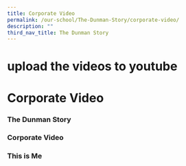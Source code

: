 ```yaml
---
title: Corporate Video
permalink: /our-school/The-Dunman-Story/corporate-video/
description: ""
third_nav_title: The Dunman Story
---
```

# upload the videos to youtube
# Corporate Video

### The Dunman Story

### Corporate Video

### This is Me